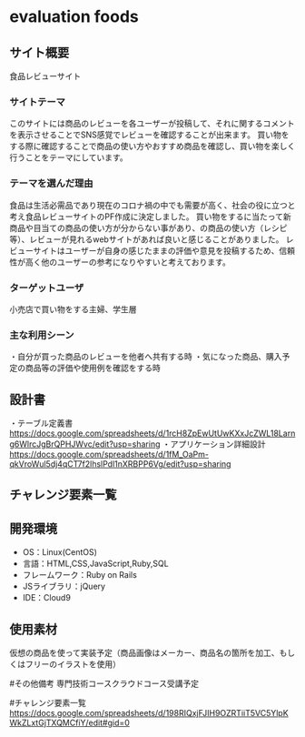 # evaluation foods

## サイト概要
食品レビューサイト

### サイトテーマ
このサイトには商品のレビューを各ユーザーが投稿して、それに関するコメントを表示させることでSNS感覚でレビューを確認することが出来ます。
買い物をする際に確認することで商品の使い方やおすすめ商品を確認し、買い物を楽しく行うことをテーマにしています。

### テーマを選んだ理由
食品は生活必需品であり現在のコロナ禍の中でも需要が高く、社会の役に立つと考え食品レビューサイトのPF作成に決定しました。
買い物をするに当たって新商品や目当ての商品の使い方が分からない事があり、の商品の使い方（レシピ等）、レビューが見れるwebサイトがあれば良いと感じることがありました。
レビューサイトはユーザーが自身の感じたままの評価や意見を投稿するため、信頼性が高く他のユーザーの参考になりやすいと考えております。


### ターゲットユーザ
小売店で買い物をする主婦、学生層

### 主な利用シーン
・自分が買った商品のレビューを他者へ共有する時
・気になった商品、購入予定の商品等の評価や使用例を確認をする時

## 設計書
・テーブル定義書　https://docs.google.com/spreadsheets/d/1rcH8ZpEwUtUwKXxJcZWL18Larng6WlrcJgBrQPHJWvc/edit?usp=sharing
・アプリケーション詳細設計　https://docs.google.com/spreadsheets/d/1fM_OaPm-qkVroWul5dj4qCT7f2lhslPdl1nXRBPP6Vg/edit?usp=sharing

## チャレンジ要素一覧

## 開発環境
- OS：Linux(CentOS)
- 言語：HTML,CSS,JavaScript,Ruby,SQL
- フレームワーク：Ruby on Rails
- JSライブラリ：jQuery
- IDE：Cloud9

## 使用素材
仮想の商品を使って実装予定（商品画像はメーカー、商品名の箇所を加工、もしくはフリーのイラストを使用）

#その他備考
専門技術コースクラウドコース受講予定

#チャレンジ要素一覧
https://docs.google.com/spreadsheets/d/198RIQxjFJIH9OZRTiiT5VC5YlpKWkZLxtGjTXQMCfiY/edit#gid=0